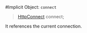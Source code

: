 #Implicit Object: `connect`

> [HttpConnect](api:stream) connect;

It references the current connection.